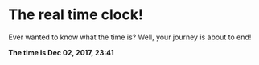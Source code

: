 # The real time clock!

Ever wanted to know what the time is? Well, your journey is about to end!

**The time is Dec 02, 2017, 23:41**